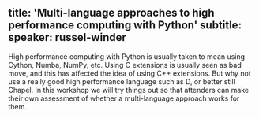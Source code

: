 title: 'Multi-language approaches to high performance computing with Python'
subtitle:
speaker: russel-winder
---
High performance computing with Python is usually taken to mean using Cython, Numba, NumPy, etc. Using C extensions is usually seen as bad move, and this has affected the idea of using C++ extensions. But why not use a really good high performance language such as D, or better still Chapel. In this workshop we will try things out so that attenders can make their own assessment of whether a multi-language approach works for them.
